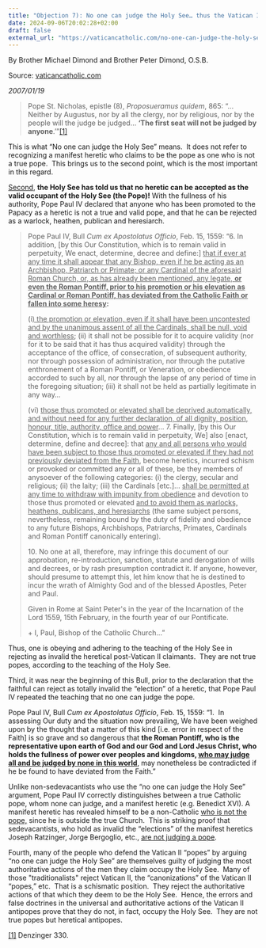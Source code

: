 ```yaml
---
title: "Objection 7): No one can judge the Holy See… thus the Vatican II popes are true popes."
date: 2024-09-06T20:02:28+02:00
draft: false
external_url: "https://vaticancatholic.com/no-one-can-judge-the-holy-see/"
---
```


By Brother Michael Dimond and Brother Peter Dimond, O.S.B.

Source: [vaticancatholic.com](https://vaticancatholic.com/no-one-can-judge-the-holy-see/)

*2007/01/19*


<blockquote>
<p>Pope St. Nicholas, epistle (8), <em>Proposueramus quidem</em>, 865: “… Neither by Augustus, nor by all the clergy, nor by religious, nor by the people will the judge be judged… <strong>‘The first seat will not be judged by anyone</strong>.’”<a href="#_edn1" name="_ednref1">[1]</a></p>
</blockquote>
<p>This is what “No one can judge the Holy See” means.  It does not refer to recognizing a manifest heretic who claims to be the pope as one who is not a true pope.  This brings us to the second point, which is the most important in this regard.</p>
<p><u>Second</u>, <strong>the Holy See has told us that no heretic can be accepted as the valid occupant of the Holy See (the Pope)!</strong> With the fullness of his authority, Pope Paul IV declared that anyone who has been promoted to the Papacy as a heretic is not a true and valid pope, and that he can be rejected as a warlock, heathen, publican and heresiarch.</p>

<blockquote>
<p>Pope Paul IV, Bull<em> Cum ex Apostolatus Officio</em>, Feb. 15, 1559: “6. In addition, [by this Our Constitution, which is to remain valid in perpetuity, We enact, determine, decree and define:] <u>that if ever at any time it shall appear that any Bishop, even if he be acting as an Archbishop, Patriarch or Primate; or any Cardinal of the aforesaid Roman Church, or, as has already been mentioned, any legate, <strong>or even the Roman Pontiff, prior to his promotion or his elevation as Cardinal or Roman Pontiff, has deviated from the Catholic Faith or fallen into some heresy</strong></u><strong>:</strong></p>
<p>(i<u>) the promotion or elevation, even if it shall have been uncontested and by the unanimous assent of all the Cardinals, shall be null, void and worthless</u>;
(ii) it shall not be possible for it to acquire validity (nor for it to be said that it has thus acquired validity) through the acceptance of the office, of consecration, of subsequent authority, nor through possession of administration, nor through the putative enthronement of a Roman Pontiff, or Veneration, or obedience accorded to such by all, nor through the lapse of any period of time in the foregoing situation;
(iii) it shall not be held as partially legitimate in any way…</p>
<p>(vi) <u>those thus promoted or elevated shall be deprived automatically, and without need for any further declaration, of all dignity, position, honour, title, authority, office and power</u>…
<strong>
</strong>7. Finally, [by this Our Constitution, which is to remain valid in perpetuity, We] also [enact, determine, define and decree]: that <u>any and all persons who would have been subject to those thus promoted or elevated if they had not previously deviated from the Faith</u>, become heretics, incurred schism or provoked or committed any or all of these, be they members of anysoever of the following categories:
(i) the clergy, secular and religious; (ii) the laity; (iii) the Cardinals [etc.]… <u>shall be permitted at any time to withdraw with impunity from obedience</u> and devotion to those thus promoted or elevated <u>and to avoid them as warlocks, heathens, publicans, and heresiarchs</u> (the same subject persons, nevertheless, remaining bound by the duty of fidelity and obedience to any future Bishops, Archbishops, Patriarchs, Primates, Cardinals and Roman Pontiff canonically entering).</p>
<p>10. No one at all, therefore, may infringe this document of our approbation, re-introduction, sanction, statute and derogation of wills and decrees, or by rash presumption contradict it. If anyone, however, should presume to attempt this, let him know that he is destined to incur the wrath of Almighty God and of the blessed Apostles, Peter and Paul.</p>
<p>Given in Rome at Saint Peter's in the year of the Incarnation of the Lord 1559, 15th February, in the fourth year of our Pontificate.</p>
<p>+ I, Paul, Bishop of the Catholic Church…”</p>
</blockquote>
<p>Thus, one is obeying and adhering to the teaching of the Holy See in rejecting as invalid the heretical post-Vatican II claimants.  They are not true popes, according to the teaching of the Holy See.</p>
<p>Third, it was near the beginning of this Bull, prior to the declaration that the faithful can reject as totally invalid the “election” of a heretic, that Pope Paul IV repeated the teaching that no one can judge the pope.</p>
<p>Pope Paul IV, Bull <em>Cum ex Apostolatus Officio</em>, Feb. 15, 1559: “1.  In assessing Our duty and the situation now prevailing, We have been weighed upon by the thought that a matter of this kind [i.e. error in respect of the Faith] is so grave and so dangerous that <strong>the Roman Pontiff, who is the representative upon earth of God and our God and Lord Jesus Christ, who holds the fullness of power over peoples and kingdoms, <u>who may judge all and be judged by none in this world</u></strong>, may nonetheless be contradicted if he be found to have deviated from the Faith.”</p>
<p>Unlike non-sedevacantists who use the “no one can judge the Holy See” argument, Pope Paul IV correctly distinguishes between a true Catholic pope, whom none can judge, and a manifest heretic (e.g. Benedict XVI). A manifest heretic has revealed himself to be a non-Catholic <u>who is not the pope,</u> since he is outside the true Church.  This is striking proof that sedevacantists, who hold as invalid the “elections” of the manifest heretics Joseph Ratzinger, Jorge Bergoglio, etc., <u>are not judging a pope</u>.</p>
<p>Fourth, many of the people who defend the Vatican II “popes” by arguing “no one can judge the Holy See” are themselves guilty of judging the most authoritative actions of the men they claim occupy the Holy See.  Many of those "traditionalists" reject Vatican II, the “canonizations” of the Vatican II “popes,” etc.  That is a schismatic position.  They reject the authoritative actions of that which they deem to be the Holy See.  Hence, the errors and false doctrines in the universal and authoritative actions of the Vatican II antipopes prove that they do not, in fact, occupy the Holy See.  They are not true popes but heretical antipopes.</p>

<div class="footnotes">


<div>
<p><a href="#_ednref1" name="_edn1">[1]</a> Denzinger 330.</p>

</div>
